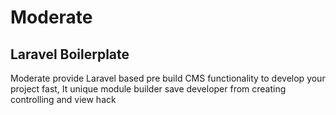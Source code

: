# Moderate

## Laravel Boilerplate

Moderate provide Laravel based pre build CMS functionality to develop your project fast, It unique module builder save developer from creating controlling and view hack
